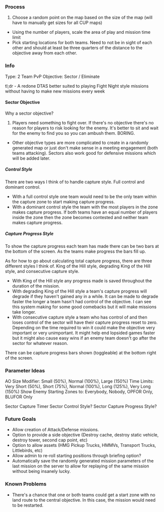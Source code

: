 ### Process
1. Choose a random point on the map based on the size of the map (will have to manually get sizes for all CUP maps)
* Using the number of players, scale the area of play and mission time limit
* Pick starting locations for both teams. Need to not be in sight of each other and should at least be three quarters of the distance to the objective away from each other.

### Info
Type:   2 Team PvP
Objective:  Sector / Eliminate

tl;dr - A redone DTAS better suited to playing Fight Night style missions without having to make new missions every week

#### Sector Objective
Why a sector objective?

1. Players need something to fight over. If there's no objective there's no reason for players to risk looking for the enemy. It's better to sit and wait for the enemy to find you so you can ambush them. BORING.
* Other objective types are more complicated to create in a randomly generated map or just don't make sense in a meeting engagement (both teams attacking). Sectors also work good for defensive missions which will be added later.

##### Control Style
There are two ways I think of to handle capture style. Full control and dominant control. 

* With a full control style one team would need to be the only team within the capture zone to start making capture progress. 
* With a dominant control style the team with the most players in the zone makes capture progress. If both teams have an equal number of players inside the zone then the zone becomes contested and neither team makes capture progress.

##### Capture Progress Style
To show the capture progress each team has made there can be two bars at the bottom of the screen. As the teams make progress the bars fill up.

As for how to go about calculating total capture progress, there are three different styles I think of. King of the Hill style, degrading King of the Hill style, and consecutive capture style.

* With King of the Hill style any progress made is saved throughout the duration of the mission. 
* With degrading King of the Hill style a team's capture progress will degrade if they haven't gained any in a while. It can be made to degrade faster the longer a team hasn't had control of the objective. I can see this system making for some good comebacks but it will make missions take longer.
* With consecutive capture style a team who has control of and then loses control of the sector will have their capture progress reset to zero. Depending on the time required to win it could make the objective very important or very unimportant. It might help end lopsided games faster but it might also cause easy wins if an enemy team doesn't go after the sector for whatever reason.


There can be capture progress bars shown (toggleable) at the bottom right of the screen. 

### Parameter Ideas

AO Size Modifier:   Small (50%), Normal (100%), Large (150%)
Time Limits:    Very Short (50%), Short (75%), Normal (100%), Long (125%), Very Long (150%)
Show Enemy Starting Zones to:   Everybody, Nobody, OPFOR Only, BLUFOR Only

Sector Capture Timer
Sector Control Style?
Sector Capture Progress Style?

### Future Goals

* Allow creation of Attack/Defense missions.
* Option to provide a side objective (Destroy cache, destroy static vehicle, destroy tower, second cap point, etc)
* Option to allow assets (HMG Pickup Trucks, HMMVs, Transport Trucks, Littlebirds, etc)
* Allow admin to re-roll starting positions through briefing option?
* Automatically save the randomly generated mission parameters of the last mission on the server to allow for replaying of the same mission without being insanely lucky.

### Known Problems
* There's a chance that one or both teams could get a start zone with no land route to the central objective. In this case, the mission would need to be restarted.